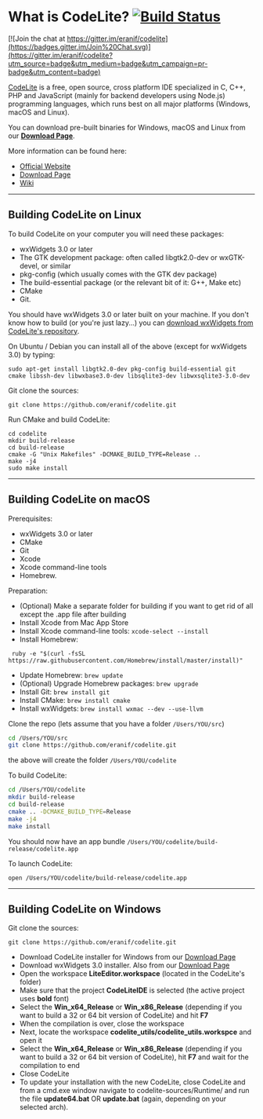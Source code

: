 What is CodeLite? [![Build Status](https://travis-ci.org/aviallon/codelite.svg?branch=master)](https://travis-ci.org/aviallon/codelite)
====

[![Join the chat at https://gitter.im/eranif/codelite](https://badges.gitter.im/Join%20Chat.svg)](https://gitter.im/eranif/codelite?utm_source=badge&utm_medium=badge&utm_campaign=pr-badge&utm_content=badge)

[CodeLite][1] is a free, open source, cross platform IDE specialized in C, C++, PHP and JavaScript (mainly for backend developers using Node.js) programming languages, which runs best on all major platforms (Windows, macOS and Linux).

You can download pre-built binaries for Windows, macOS and Linux from our **[Download Page][2]**.

More information can be found here:

 - [Official Website][3]
 - [Download Page][4]
 - [Wiki][5]
 
----------

Building CodeLite on Linux
----

To build CodeLite on your computer you will need these packages:

 - wxWidgets 3.0 or later
 - The GTK development package: often called libgtk2.0-dev or wxGTK-devel, or similar
 - pkg-config (which usually comes with the GTK dev package)
 - The build-essential package (or the relevant bit of it: G++, Make etc)
 - CMake
 - Git.

You should have wxWidgets 3.0 or later built on your machine. If you don't know how to build (or you're just lazy...) you can [download wxWidgets from CodeLite's repository][6].


On Ubuntu / Debian you can install all of the above (except for wxWidgets 3.0) by typing:

    sudo apt-get install libgtk2.0-dev pkg-config build-essential git cmake libssh-dev libwxbase3.0-dev libsqlite3-dev libwxsqlite3-3.0-dev

Git clone the sources:

    git clone https://github.com/eranif/codelite.git

Run CMake and build CodeLite:

    cd codelite
    mkdir build-release
    cd build-release
    cmake -G "Unix Makefiles" -DCMAKE_BUILD_TYPE=Release ..
    make -j4
    sudo make install

----------

Building CodeLite on macOS
----

Prerequisites:

 - wxWidgets 3.0 or later
 - CMake
 - Git
 - Xcode
 - Xcode command-line tools
 - Homebrew.
 
Preparation:
 - (Optional) Make a separate folder for building if you want to get rid of all except the .app file after building
 - Install Xcode from Mac App Store
 - Install Xcode command-line tools: `xcode-select --install`
 - Install Homebrew:
```
 ruby -e "$(curl -fsSL https://raw.githubusercontent.com/Homebrew/install/master/install)"
```
 - Update Homebrew: `brew update`
 - (Optional) Upgrade Homebrew packages: `brew upgrade`
 - Install Git: `brew install git`
 - Install CMake: `brew install cmake`
 - Install wxWidgets: `brew install wxmac --dev --use-llvm`
 

Clone the repo (lets assume that you have a folder `/Users/YOU/src`)

  ```bash
  cd /Users/YOU/src
  git clone https://github.com/eranif/codelite.git
  ```
 the above will create the folder `/Users/YOU/codelite`
 
 To build CodeLite:
 
  ```bash
  cd /Users/YOU/codelite
  mkdir build-release
  cd build-release
  cmake .. -DCMAKE_BUILD_TYPE=Release
  make -j4
  make install
  ```
 
You should now have an app bundle `/Users/YOU/codelite/build-release/codelite.app`
 
To launch CodeLite:

`open /Users/YOU/codelite/build-release/codelite.app`

----------

Building CodeLite on Windows
----

Git clone the sources:

    git clone https://github.com/eranif/codelite.git

 - Download CodeLite installer for Windows from our [Download Page][8]
 - Download wxWidgets 3.0 installer. Also from our [Download Page][7]
 - Open the workspace **LiteEditor.workspace** (located in the CodeLite's folder)
 - Make sure that the project **CodeLiteIDE** is selected (the active project uses **bold** font)
 - Select the **Win_x64_Release** or **Win_x86_Release** (depending if you want to build a 32 or 64 bit version of CodeLite) and hit **F7**
 - When the compilation is over, close the workspace
 - Next, locate the workspace **codelite_utils/codelite_utils.workspce** and open it
 - Select the **Win_x64_Release** or **Win_x86_Release** (depending if you want to build a 32 or 64 bit version of CodeLite), hit **F7** and wait for the compilation to end
 - Close CodeLite
 - To update your installation with the new CodeLite, close CodeLite and from a cmd.exe window navigate to codelite-sources/Runtime/ and run the file **update64.bat** OR **update.bat** (again, depending on your selected arch).

  [1]: https://codelite.org
  [2]: https://codelite.org/support.php
  [3]: https://codelite.org
  [4]: https://codelite.org/support.php
  [5]: http://codelite.org/LiteEditor/Documentation
  [6]: http://codelite.org/LiteEditor/WxWidgets30Binaries
  [7]: https://codelite.org/support.php
  [8]: https://codelite.org/support.php

